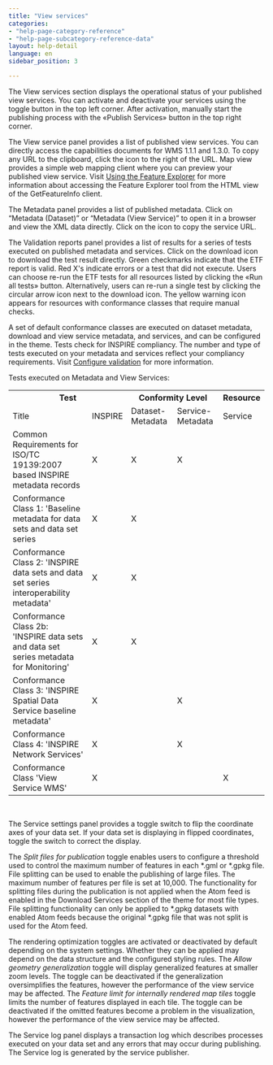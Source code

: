 ```yaml
---
title: "View services"
categories:
- "help-page-category-reference"
- "help-page-subcategory-reference-data"
layout: help-detail
language: en
sidebar_position: 3

---
```


The View services section displays the operational status of your published view services. You can activate and deactivate your services using the toggle button in the top left corner. After activation, manually start the publishing process with the &laquo;Publish Services&raquo; button in the top right corner.

The View service panel provides a list of published view services. You can directly access the capabilities documents for WMS 1.1.1 and 1.3.0. To copy any URL to the clipboard, click the <a className="btn btn-default" title="Copy URL"><span className="glyphicon glyphicon-copy"></span></a> icon to the right of the URL. Map view provides a simple web mapping client where you can preview your published view service. Visit [Using the Feature Explorer](../../create-manage-datasets/feature-explorer/2015-01-02-dataset-feature-explorer.md) for more information about accessing the Feature Explorer tool from the HTML view of the GetFeatureInfo client.

The Metadata panel provides a list of published metadata. Click on “Metadata (Dataset)” or “Metadata (View Service)” to open it in a browser and view the XML data directly. Click on the <a className="btn btn-default" title="Copy URL"><span className="glyphicon glyphicon-copy"></span></a> icon to copy the service URL.

The Validation reports panel provides a list of results for a series of tests executed on published metadata and services. Click on the download icon to download the test result directly. Green checkmarks indicate that the ETF report is valid. Red X's indicate errors or a test that did not execute. Users can choose re-run the ETF tests for all resources listed by clicking the «Run all tests» button. Alternatively, users can re-run a single test by clicking the circular arrow icon next to the download icon. The yellow warning icon appears for resources with conformance classes that require manual checks.

A set of default conformance classes are executed on dataset metadata, download and view service metadata, and services, and can be configured in the theme. Tests check for INSPIRE compliancy. The number and type of tests executed on your metadata and services reflect your compliancy requirements. Visit [Configure validation](../../setup-hc/config-validation/2015-02-10-validation.md) for more information.

Tests executed on Metadata and View Services:

<table className="tb">
    <th colspan="2">Test</th>
    <th colspan="2">Conformity Level</th>
    <th colspan="2">Resource</th>
    <tr>
      <td>Title</td>
      <td>INSPIRE</td>
      <td>Dataset-Metadata</td>
      <td>Service-Metadata</td>
      <td>Service</td>
    </tr>
  <tr>
    <td>Common Requirements for ISO/TC 19139:2007 based INSPIRE metadata records</td>
    <td>X</td>
    <td>X</td>
    <td>X</td>
    <td></td>
  </tr>
  <tr>
    <td>Conformance Class 1: 'Baseline metadata for data sets and data set series</td>
    <td>X</td>
    <td>X</td>
    <td></td>
    <td></td>
  </tr>
  <tr>
    <td>Conformance Class 2: 'INSPIRE data sets and data set series interoperability metadata'</td>
    <td>X</td>
    <td>X</td>
    <td></td>
    <td></td>
  </tr>
  <tr>
    <td>Conformance Class 2b: 'INSPIRE data sets and data set series metadata for Monitoring'</td>
    <td>X</td>
    <td>X</td>
    <td></td>
    <td></td>
  </tr>
  <tr>
    <td>Conformance Class 3: 'INSPIRE Spatial Data Service baseline metadata'</td>
    <td>X</td>
    <td></td>
    <td>X</td>
    <td></td>
  </tr>
  <tr>
    <td>Conformance Class 4: 'INSPIRE Network Services'</td>
    <td>X</td>
    <td></td>
    <td>X</td>
    <td></td>
  </tr>
  <tr>
    <td>Conformance Class 'View Service WMS'</td>
    <td>X</td>
    <td></td>
    <td></td>
    <td>X</td>
  </tr>
</table>

<br/>

The Service settings panel provides a toggle switch to flip the coordinate axes of your data set. If your data set is displaying in flipped coordinates, toggle the switch to correct the display.

The *Split files for publication* toggle enables users to configure a threshold used to control the maximum number of features in each \*.gml or \*.gpkg file. File splitting can be used to enable the publishing of large files. The maximum number of features per file is set at 10,000. The functionality for splitting files during the publication is not applied when the Atom feed is enabled in the Download Services section of the theme for most file types. File splitting functionality can only be applied to \*.gpkg datasets with enabled Atom feeds because the original \*.gpkg file that was not split is used for the Atom feed.

The rendering optimization toggles are activated or deactivated by default depending on the system settings. Whether they can be applied may depend on the data structure and the configured styling rules. The *Allow geometry generalization* toggle will display generalized features at smaller zoom levels. The toggle can be deactivated if the generalization oversimplifies the features, however the performance of the view service may be affected. The *Feature limit for internally rendered map tiles* toggle limits the number of features displayed in each tile. The toggle can be deactivated if the omitted features become a problem in the visualization, however the performance of the view service may be affected.

The Service log panel displays a transaction log which describes processes executed on your data set and any errors that may occur during publishing. The Service log is generated by the service publisher.
